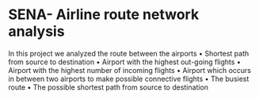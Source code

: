 # SENA- Airline route network analysis
In this project we analyzed the route between the airports 
  • Shortest path from source to destination
  • Airport with the highest out-going flights
  • Airport with the highest number of incoming flights
  • Airport which occurs in between two airports to make possible connective flights
  • The busiest route
  • The possible shortest path from source to destination
